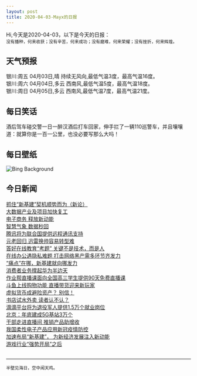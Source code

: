 ```yaml
---
layout: post
title: 2020-04-03-Mayx的日报
---
```


Hi,今天是2020-04-03，以下是今天的日报：<br><small>
没有播种，何来收获；没有辛苦，何来成功；没有磨难，何来荣耀；没有挫折，何来辉煌。</small><!--more-->
## 天气预报
银川:周五 04月03日,晴 持续无风向,最低气温3度，最高气温16度。<br>银川:周六 04月04日,多云 西南风,最低气温5度，最高气温18度。<br>银川:周日 04月05日,多云 西南风,最低气温7度，最高气温21度。
## 每日笑话
酒后驾车碰交警一日一醉汉酒后打车回家，伸手拦了一辆110巡警车，并且嚷嚷道：就算你是一百一公里，也没必要写那么大吗！
## 每日壁纸
![Bing Background](https://cn.bing.com/th?id=OHR.PascuaFlorida_EN-US1819624171_1920x1080.jpg&rf=LaDigue_1920x1080.jpg&pid=hp "Looking inland from Ponce de León Inlet toward the lighthouse, Florida (© Jason Sponseller/Shutterstock)")
## 今日新闻

[抓住“新基建”契机顺势而为（新论）](http://it.people.com.cn/n1/2020/0403/c1009-31660984.html)   
[大数据产业及项目加快复工](http://it.people.com.cn/n1/2020/0403/c1009-31660985.html)   
[电子商务 释放新动能](http://it.people.com.cn/n1/2020/0403/c1009-31660986.html)   
[智慧气象 数据秒回](http://it.people.com.cn/n1/2020/0403/c1009-31660987.html)   
[腾讯将为联合国提供远程通讯支持](http://it.people.com.cn/n1/2020/0403/c1009-31660988.html)   
[元老回归 迅雷换帅容易转型难](http://it.people.com.cn/n1/2020/0403/c1009-31660038.html)   
[答好在线教育“考题” 关键不是技术，而是人](http://it.people.com.cn/n1/2020/0403/c1009-31660010.html)   
[在线办公遇隐私难题 打击网络黑产需多环节齐发力](http://it.people.com.cn/n1/2020/0403/c1009-31659998.html)   
[“痛点”在哪，新基建就向哪发力](http://it.people.com.cn/n1/2020/0403/c1009-31660074.html)   
[消费者业务撑起华为半边天](http://it.people.com.cn/n1/2020/0403/c1009-31660069.html)   
[作业帮直播课面向全国高三学生提供90天免费直播课](http://it.people.com.cn/n1/2020/0402/c1009-31659586.html)   
[斗鱼上线购物功能 直播带货迎来新玩家](http://it.people.com.cn/n1/2020/0402/c1009-31659447.html)   
[虚拟货币成避险资产？ 别信！](http://it.people.com.cn/n1/2020/0402/c1009-31659181.html)   
[书店试水外卖 读者认不认？](http://it.people.com.cn/n1/2020/0402/c1009-31658540.html)   
[滴滴平台将为退役军人提供1.5万个就业岗位](http://it.people.com.cn/n1/2020/0402/c1009-31658516.html)   
[北京：年底建成5G基站3万个](http://it.people.com.cn/n1/2020/0402/c1009-31658418.html)   
[干部走进直播间 推销产品助增收](http://it.people.com.cn/n1/2020/0402/c1009-31658368.html)   
[我国柔性电子产品应用新冠疫情防控](http://it.people.com.cn/n1/2020/0402/c1009-31658489.html)   
[加速布局“新基建”， 为新经济发展注入新动能](http://it.people.com.cn/n1/2020/0402/c1009-31658507.html)   
[游戏行业“强势开局”之后](http://it.people.com.cn/n1/2020/0402/c1009-31658598.html)   
<br />

***

<small>半壁见海日，空中闻天鸡。</small>
